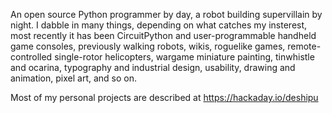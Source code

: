 An open source Python programmer by day, a robot building supervillain by night. I dabble in many things, depending on what catches my insterest, most recently it has been CircuitPython and user-programmable handheld game consoles, previously walking robots, wikis, roguelike games, remote-controlled single-rotor helicopters, wargame miniature painting, tinwhistle and ocarina, typography and industrial design, usability, drawing and animation, pixel art, and so on.

Most of my personal projects are described at https://hackaday.io/deshipu
